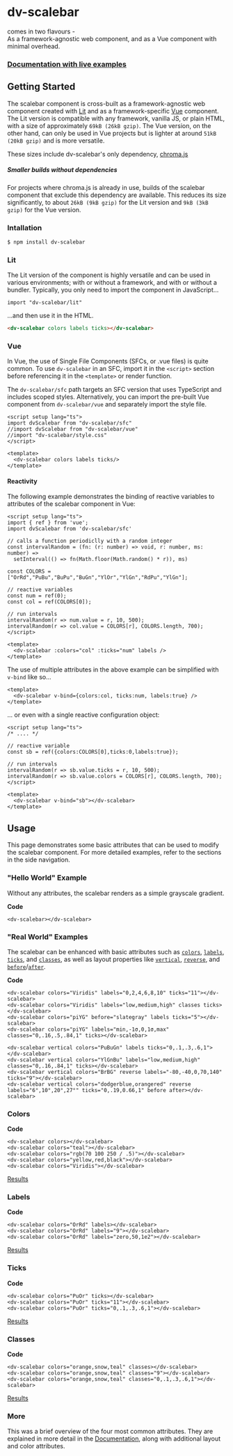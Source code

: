 # dv-scalebar
comes in two flavours -  
As a framework-agnostic web component, and as a Vue component with minimal overhead.

### [Documentation with live examples](https://dv-scalebar.js.org/)

## Getting Started

The scalebar component is cross-built as a framework-agnostic web component
created with [Lit](https://lit.dev/) and as a framework-specific
[Vue](https://vuejs.org/) component. The Lit version is compatible with any
framework, vanilla JS, or plain HTML, with a size of approximately
`69kB (26kB gzip)`. The Vue version, on the other hand, can only be used in
Vue projects but is lighter at around `51kB (20kB gzip)` and is more
versatile.

These sizes include dv-scalebar's only dependency,
[chroma.js](https://gka.github.io/chroma.js/)

##### Smaller builds without dependencies

For projects where chroma.js is already in use, builds of the scalebar component
that exclude this dependency are available. This reduces its size significantly,
to about `26kB (9kB gzip)` for the Lit version and `9kB (3kB gzip)` for the
Vue version.

### Intallation

```sh
$ npm install dv-scalebar
```

### Lit

The Lit version of the component is highly versatile and can be used in various environments; with or without a framework, and with or without a bundler. Typically, you only need to import the component in JavaScript...

``` JS
import "dv-scalebar/lit"
```
...and then use it in the HTML. 
``` HTML
<dv-scalebar colors labels ticks></dv-scalebar>
```

### Vue


In Vue, the use of Single File Components (SFCs, or .vue files) is quite common. To use `dv-scalebar` in an SFC, import it in the `<script>` section before referencing it in the `<template>` or render function.

The `dv-scalebar/sfc` path targets an SFC version that uses TypeScript and includes scoped styles. Alternatively, you can import the pre-built Vue component from `dv-scalebar/vue` and separately import the style file.


``` Vue
<script setup lang="ts">
import dvScalebar from "dv-scalebar/sfc"
//import dvScalebar from "dv-scalebar/vue"
//import "dv-scalebar/style.css"
</script>

<template>
  <dv-scalebar colors labels ticks/>
</template>
```
#### Reactivity
The following example demonstrates the binding of reactive variables to attributes of the scalebar component in Vue:

``` Vue
<script setup lang="ts">
import { ref } from 'vue';
import dvScalebar from 'dv-scalebar/sfc'

// calls a function periodiclly with a random integer
const intervalRandom = (fn: (r: number) => void, r: number, ms: number) =>
  setInterval(() => fn(Math.floor(Math.random() * r)), ms)

const COLORS = ["OrRd","PuBu","BuPu","BuGn","YlOr","YlGn","RdPu","YlGn"];

// reactive variables
const num = ref(0); 
const col = ref(COLORS[0]);

// run intervals
intervalRandom(r => num.value = r, 10, 500);
intervalRandom(r => col.value = COLORS[r], COLORS.length, 700);
</script>

<template>
  <dv-scalebar :colors="col" :ticks="num" labels />
</template>
```

The use of multiple attributes in the above example can be simplified with `v-bind` like so...

``` Vue
<template>
  <dv-scalebar v-bind={colors:col, ticks:num, labels:true} />
</template>
```

... or even with a single reactive configuration object:

``` Vue
<script setup lang="ts">
/* .... */

// reactive variable
const sb = ref({colors:COLORS[0],ticks:0,labels:true}); 

// run intervals
intervalRandom(r => sb.value.ticks = r, 10, 500);
intervalRandom(r => sb.value.colors = COLORS[r], COLORS.length, 700);
</script>

<template>
  <dv-scalebar v-bind="sb"></dv-scalebar>
</template>
``` 

## Usage

This page demonstrates some basic attributes that can be used to modify the scalebar component. For more detailed examples, refer to the sections in the side navigation.

### "Hello World" Example

Without any attributes, the scalebar renders as a simple grayscale gradient.

**Code**
```html{4}
<dv-scalebar></dv-scalebar>
```


### "Real World" Examples

The scalebar can be enhanced with basic attributes such as [`colors`](https://dv-scalebar.js.org/docs/colors), [`labels`](https://dv-scalebar.js.org/docs/labels), [`ticks`](https://dv-scalebar.js.org/docs/ticks), and [`classes`](https://dv-scalebar.js.org/docs/classes), as well as layout properties like [`vertical`](https://dv-scalebar.js.org/docs/vertical), [`reverse`](https://dv-scalebar.js.org/docs/reverse), and [`before`](https://dv-scalebar.js.org/docs/before)/[`after`](https://dv-scalebar.js.org/docs/after).

**Code**
```html{4}
<dv-scalebar colors="Viridis" labels="0,2,4,6,8,10" ticks="11"></dv-scalebar>
<dv-scalebar colors="Viridis" labels="low,medium,high" classes ticks></dv-scalebar>
<dv-scalebar colors="piYG" before="slategray" labels ticks="5"></dv-scalebar>
<dv-scalebar colors="piYG" labels="min,-1σ,0,1σ,max" classes="0,.16,.5,.84,1" ticks></dv-scalebar>

<dv-scalebar vertical colors="PuBuGn" labels ticks="0,.1,.3,.6,1"></dv-scalebar>
<dv-scalebar vertical colors="YlGnBu" labels="low,medium,high" classes="0,.16,.84,1" ticks></dv-scalebar>
<dv-scalebar vertical colors="BrBG" reverse labels="-80,-40,0,70,140" ticks="9"></dv-scalebar>
<dv-scalebar vertical colors="dodgerblue,orangered" reverse labels="6°,10°,20°,27°" ticks="0,.19,0.66,1" before after></dv-scalebar>
```

### Colors

**Code**
```html{4}
<dv-scalebar colors></dv-scalebar>
<dv-scalebar colors="teal"></dv-scalebar>
<dv-scalebar colors="rgb(70 100 250 / .5)"></dv-scalebar>
<dv-scalebar colors="yellow,red,black"></dv-scalebar>
<dv-scalebar colors="Viridis"></dv-scalebar>
```
[Results](https://dv-scalebar.js.org/docs/colors)

### Labels

**Code**
```html{4}
<dv-scalebar colors="OrRd" labels></dv-scalebar>
<dv-scalebar colors="OrRd" labels="9"></dv-scalebar>
<dv-scalebar colors="OrRd" labels="zero,50,1e2"></dv-scalebar>
```
[Results](https://dv-scalebar.js.org/docs/labels)

### Ticks

**Code**
```html{4}
<dv-scalebar colors="PuOr" ticks></dv-scalebar>
<dv-scalebar colors="PuOr" ticks="11"></dv-scalebar>
<dv-scalebar colors="PuOr" ticks="0,.1,.3,.6,1"></dv-scalebar>
```
[Results](https://dv-scalebar.js.org/docs/ticks)

### Classes

**Code**
```html{4}
<dv-scalebar colors="orange,snow,teal" classes></dv-scalebar>
<dv-scalebar colors="orange,snow,teal" classes="9"></dv-scalebar>
<dv-scalebar colors="orange,snow,teal" classes="0,.1,.3,.6,1"></dv-scalebar>
```
[Results](https://dv-scalebar.js.org/docs/classes)

### More

This was a brief overview of the four most common attributes. They are explained in more detail in the [Documentation](https://dv-scalebar.js.org/docs/), along with additional layout and color attributes. 